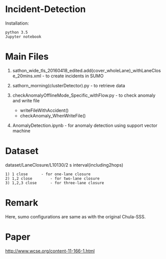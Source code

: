 # Incident-Detection
Installation:

	python 3.5 
	Jupyter notebook 


Main Files 
============================================================================================
1) sathon_wide_tls_20160418_edited.add(cover_wholeLane)_withLaneClose_20mins.xml 	- to create incidents in SUMO 

2) sathorn_morning(clusterDetector).py 							- to retrieve data 

3) checkAnomalyOfflineMode_Specific_withFlow.py						- to check anomaly and write file
	
	- writeFileWithAccident()
	- checkAnomaly_WhenWriteFile()
	
	

4) AnomalyDetection.ipynb								- for anomaly detection using support vector machine 


Dataset
============================================================================================
dataset/LaneClosure/L10130/2 s interval(including2hops)

	1) 1 close		- for one-lane closure
	2) 1,2 close 		- for two-lane closure
	3) 1,2,3 close		- for three-lane closure
	

Remark
============================================================================================
Here, sumo configurations are same as with the original Chula-SSS. 



Paper
============================================================================================
http://www.wcse.org/content-11-166-1.html
